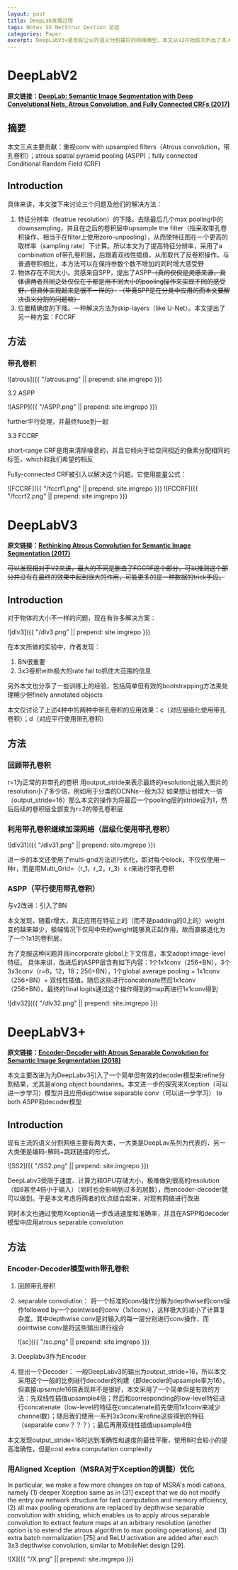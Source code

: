 ```yaml
---
layout: post
title: DeepLab发展过程
tags: Notes SS NetStruc Qestion 总结
categories: Paper
excerpt: DeepLabV3+是现有公认的语义分割最好的网络模型，本文从V2开始依次列出了本人阅读V2、V3、V3+相关的三篇文章的笔记，以供大家了解DeepLab的发展过程，并对其中的各个组成部分有更深入的了解。
---
```


# DeepLabV2

**原文链接：[DeepLab: Semantic Image Segmentation with Deep Convolutional Nets, Atrous Convolution, and Fully Connected CRFs (2017)](https://arxiv.org/pdf/1606.00915.pdf)**

## 摘要

本文三点主要贡献：重视conv with upsampled filters（Atrous convolution，带孔卷积）；atrous spatial pyramid pooling (ASPP)；fully connected Conditional Random Field (CRF)

## Introduction

具体来讲，本文接下来讨论三个问题及他们的解决方法：
1. 特征分辨率（featrue resolution）的下降。去除最后几个max pooling中的downsampling，并且在之后的卷积层中upsample the filter（指采取带孔卷积操作，相当于在filter上使用zero-unpooling），从而使特征图在一个更高的取样率（sampling rate）下计算。所以本文为了提高特征分辨率，采用了a combination of带孔卷积层，后跟着双线性插值，从而取代了反卷积操作。与普通卷积相比，本方法可以在保持参数个数不增加的同时增大感受野
2. 物体存在不同大小。灵感来自SPP，提出了ASPP~~（真的仅仅是灵感来源，具体讲两者共同之处仅仅在于都是用不同大小的pooling操作来实现不同的感受野，但具体实现起来是很不一样的）~~ ~~（毕竟SPP是在分类中应用的而本文要解决语义分割的问题嘛）~~
3. 位置精确度的下降。一种解决方法为skip-layers（like U-Net）。本文提出了另一种方案：FCCRF

## 方法

### 带孔卷积

![atrous]({{ "/atrous.png" || prepend: site.imgrepo }})

3.2 ASPP

![ASPP]({{ "/ASPP.png" || prepend: site.imgrepo }})

further平行处理，并最终fuse到一起

3.3 FCCRF

short-range CRF是用来清除噪音的，并且它倾向于给空间相近的像素分配相同的标签，which和我们希望的相反

Fully-connected CRF被引入以解决这个问题。它使用能量公式：

![FCCRF]({{ "/fccrf1.png" || prepend: site.imgrepo }})
![FCCRF]({{ "/fccrf2.png" || prepend: site.imgrepo }})

# DeepLabV3

**原文链接：[Rethinking Atrous Convolution for Semantic Image Segmentation (2017)](https://arxiv.org/pdf/1706.05587.pdf)**

~~可以发现相对于V2来讲，最大的不同是删去了FCCRF这个部分，可以推测这个部分并没有在最终的效果中起到很大的作用，可能更多的是一种数据的trick手段。~~

## Introduction

对于物体的大小不一样的问题，现在有许多解决方案：

![dlv3]({{ "/dlv3.png" || prepend: site.imgrepo }})

在本文所做的实验中，作者发现：
1. BN很重要
2. 3x3卷积with极大的rate fail to抓住大范围的信息

另外本文也分享了一些训练上的经验，包括简单但有效的bootstrapping方法来处理稀少但finely annotated objects

本文仅讨论了上述4种中的两种中带孔卷积的应用效果：c（对应层级化使用带孔卷积）；d（对应平行使用带孔卷积）

## 方法

### 回顾带孔卷积

r=1为正常的非带孔的卷积
用output_stride来表示最终的resolution比输入图片的resolution小了多少倍，例如用于分类的DCNNs一般为32
如果想让他增大一倍（output_stride=16）那么本文的操作为将最后一个pooling层的stride设为1，然后后续的卷积层全部变为r=2的带孔卷积层

### 利用带孔卷积继续加深网络（层级化使用带孔卷积）

![dlv31]({{ "/dlv31.png" || prepend: site.imgrepo }})

进一步的本文还使用了multi-grid方法进行优化，即对每个block，不仅仅使用一种r，而是用Multi_Grid=（r_1，r_2，r_3）x r来进行带孔卷积

### ASPP（平行使用带孔卷积）

与v2改进：引入了BN

本文发现，随着r增大，真正应用在特征上的（而不是padding的0上的）weight变的越来越少，极端情况下仅用中央的weight能够真正起作用，故而直接退化为了一个1x1的卷积层。

为了克服这种问题并且incorporate global上下文信息，本文adopt image-level特征。
具体来讲，改进后的ASPP层含有如下内容：1个1x1conv（256+BN），3个3x3conv（r=6，12，18；256+BN），1个global average pooling + 1x1conv（256+BN）+ 双线性插值。随后这些进行concatenate然后1x1conv（256+BN）。最终的final logits通过这个操作得到的map再进行1x1conv得到

![dlv32]({{ "/dlv32.png" || prepend: site.imgrepo }})

# DeepLabV3+

**原文链接：[Encoder-Decoder with Atrous Separable Convolution for Semantic Image Segmentation (2018)](https://arxiv.org/pdf/1802.02611v1.pdf)**

本文主要改进为为DeepLabv3引入了一个简单但有效的decoder模型来refine分割结果，尤其是along object boundaries。本文进一步的探究来Xception（可以进一步学习）模型并且应用depthwise separable conv（可以进一步学习） to both ASPP和decoder模型

## Introduction

现有主流的语义分割网络主要有两大类，一大类是DeepLav系列为代表的，另一大类便是编码-解码+跳跃链接的形式。

![SS2]({{ "/SS2.png" || prepend: site.imgrepo }})

DeepLabv3受限于速度、计算力和GPU存储大小，极难做到很高的resolution（如8甚至4倍小于输入）（同时也会影响到过多的层数），而encoder-decoder就可以做到。于是本文考虑将两者的优点结合起来，对现有网络进行改进

同时本文也通过使用Xception进一步改进速度和准确率，并且在ASPP和decoder模型中应用atrous separable convolution

## 方法

### Encoder-Decoder模型with带孔卷积

1. 回顾带孔卷积

2. separable convolution：
    将一个标准的conv操作分解为depthwise的conv操作followed by一个pointwise的conv（1x1conv），这样极大的减小了计算复杂度。其中depthwise conv是对输入的每一层分别进行conv操作，而pointwise conv是将这些输出进行组合

    ![sc]({{ "/sc.png" || prepend: site.imgrepo }})

3. Deeplabv3作为Encoder

4. 提出一个Decoder：
一般DeepLabv3的输出为output_stride=16，所以本文采用这个一般的比例进行decoder的构建（即decoder的upsample率为16）。但直接upsample16倍表现并不是很好，本文采用了一个简单但是有效的方法：先双线性插值upsample4倍；然后和corresponding的low-level特征进行concatenate（low-level的特征在concatenate前先使用1x1conv来减少channel数）；随后我们使用一系列3x3conv来refine这些得到的特征（separable conv？？？）；最后再用双线性插值upsample4倍

本文发现output_stride=16时达到准确性和速度的最佳平衡，使用8时会较小的提高准确性，但是cost extra computation complexity

### 用Aligned Xception（MSRA对于Xception的调整）优化

In particular, we make a few more changes on top of MSRA's modi cations, namely (1) deeper Xception same as in [31] except that we do not modify the entry ow network structure for fast computation and memory effciency, (2) all max pooling operations are replaced by depthwise separable convolution with striding, which enables us to apply atrous separable convolution to extract feature maps at an arbitrary resolution (another option is to extend the atrous algorithm to max pooling operations), and (3) extra batch normalization [75] and ReLU activation are added after each 3x3 depthwise convolution, similar to MobileNet design [29].

![X]({{ "/X.png" || prepend: site.imgrepo }})